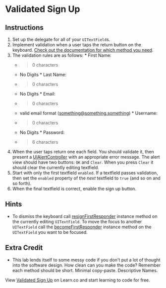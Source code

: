 

# Validated Sign Up

## Instructions

  1. Set up the delegate for all of your `UITextField`s.
  2. Implement validation when a user taps the return button on the keyboard. [Check out the documentation for which method you need](https://developer.apple.com/library/ios/documentation/uikit/reference/UITextFieldDelegate_Protocol/UITextFieldDelegate/UITextFieldDelegate.html).
  3. The validation rules are as follows:
    * First Name:
      * > 0 characters
      * No Digits
    * Last Name:
      * > 0 characters
      * No Digits
    * Email:
      * > 0 characters
      * valid email format (something@something.something)
    * Username:
      * > 0 characters
      * No Digits
    * Password:
      * > 6 characters
  4. When the user taps return one each field. You should validate it, then present a [UIAlertController](http://useyourloaf.com/blog/2014/09/05/uialertcontroller-changes-in-ios-8.html) with an appropriate error message. The alert view should have two buttons: `OK` and `Clear`. When you press `Clear` it should clear the currently editing textfield.
  5. Start with only the first textfield `enabled`. If a textfield passes validation, then set the `enabled` property of the _next_ textfield to `true` (and so on and so forth).
  6. When the final textfield is correct, enable the sign up button.

## Hints

  * To dismiss the keyboard call [resignFirstResponder](https://developer.apple.com/library/ios/documentation/uikit/reference/UIResponder_Class/Reference/Reference.html#//apple_ref/occ/instm/UIResponder/resignFirstResponder) instance method on the currently editing `UITextField`. To move the focus to another `UITextField` call the [becomeFirstResponder](https://developer.apple.com/library/ios/documentation/uikit/reference/UIResponder_Class/Reference/Reference.html#//apple_ref/occ/instm/UIResponder/becomeFirstResponder) instance method on the `UITextField` you want to be focused.

## Extra Credit 

  * This lab lends itself to some messy code if you don't put a lot of thought into the software design. How clean can you make the code? Remember each method should be short. Minimal copy-paste. Descriptive Names.

<p data-visibility='hidden'>View <a href='https://learn.co/lessons/validated-signup' title='Validated Sign Up'>Validated Sign Up</a> on Learn.co and start learning to code for free.</p>
